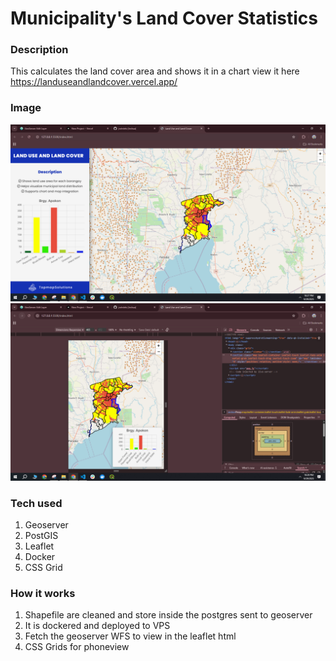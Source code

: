 # Municipality's Land Cover Statistics

### Description
This calculates the land cover area and shows it in a chart
view it here https://landuseandlandcover.vercel.app/

### Image
![desktopview](./img/1.PNG)
![desktopview](./img/2.PNG)

### Tech used
1. Geoserver
2. PostGIS
3. Leaflet
4. Docker
5. CSS Grid

### How it works
1. Shapefile are cleaned and store inside the postgres sent to geoserver
2. It is dockered and deployed to VPS
3. Fetch the geoserver WFS to view in the leaflet html
4. CSS Grids for phoneview  

